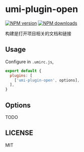 # umi-plugin-open

[![NPM version](https://img.shields.io/npm/v/umi-plugin-open.svg?style=flat)](https://npmjs.org/package/umi-plugin-open)
[![NPM downloads](http://img.shields.io/npm/dm/umi-plugin-open.svg?style=flat)](https://npmjs.org/package/umi-plugin-open)

构建是打开项目相关的文档和链接

## Usage

Configure in `.umirc.js`,

```js
export default {
  plugins: [
    ['umi-plugin-open', options],
  ],
}
```

## Options

TODO

## LICENSE

MIT
